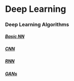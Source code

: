 # Deep Learning

### Deep Learning Algorithms 
##### [Basic NN]()
##### [CNN](https://github.com/enggen/Deep-Neural-Net/blob/master/CNN%20-%20Tensorflow/CNN%20-%20Tensorflow.ipynb)
##### [RNN]()
##### [GANs]()
